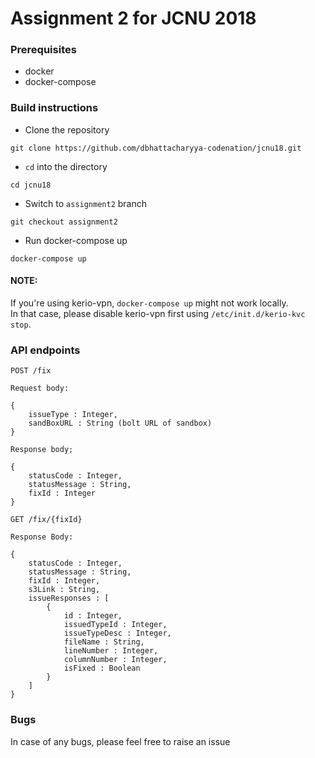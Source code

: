# Assignment 2 for JCNU 2018

### Prerequisites

- docker
- docker-compose

### Build instructions

- Clone the repository
```
git clone https://github.com/dbhattacharyya-codenation/jcnu18.git
```
- `cd` into the directory
```
cd jcnu18
```
- Switch to `assignment2` branch
```
git checkout assignment2
```
- Run docker-compose up
```
docker-compose up
```

#### NOTE:
If you're using kerio-vpn, `docker-compose up` might not work locally.  
In that case, please disable kerio-vpn first using `/etc/init.d/kerio-kvc stop`.
### API endpoints

```
POST /fix

Request body:

{
    issueType : Integer,
    sandBoxURL : String (bolt URL of sandbox)
}

Response body;

{
    statusCode : Integer,
    statusMessage : String,
    fixId : Integer
}
```

```
GET /fix/{fixId}

Response Body:

{
    statusCode : Integer,
    statusMessage : String,
    fixId : Integer,
    s3Link : String,
    issueResponses : [
        {
            id : Integer,
            issuedTypeId : Integer,
            issueTypeDesc : Integer,
            fileName : String,
            lineNumber : Integer,
            columnNumber : Integer,
            isFixed : Boolean
        }
    ]
}
```

### Bugs

In case of any bugs, please feel free to raise an issue